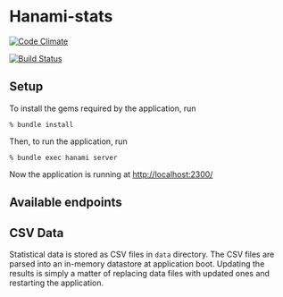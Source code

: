 # Hanami-stats

[![Code Climate](https://codeclimate.com/repos/575d585ffbc7580075009843/badges/2ddd2480b416c3123094/gpa.svg)](https://codeclimate.com/repos/575d585ffbc7580075009843/feed)

[![Build Status](https://travis-ci.org/ljuti/hanami-stats.svg?branch=master)](https://travis-ci.org/ljuti/hanami-stats)

## Setup

To install the gems required by the application, run

```shell
% bundle install
```

Then, to run the application, run

```shell
% bundle exec hanami server
```

Now the application is running at [http://localhost:2300/](http://localhost:2300/)


## Available endpoints



## CSV Data

Statistical data is stored as CSV files in <code>data</code> directory. The CSV
files are parsed into an in-memory datastore at application boot. Updating the
results is simply a matter of replacing data files with updated ones and restarting
the application.
